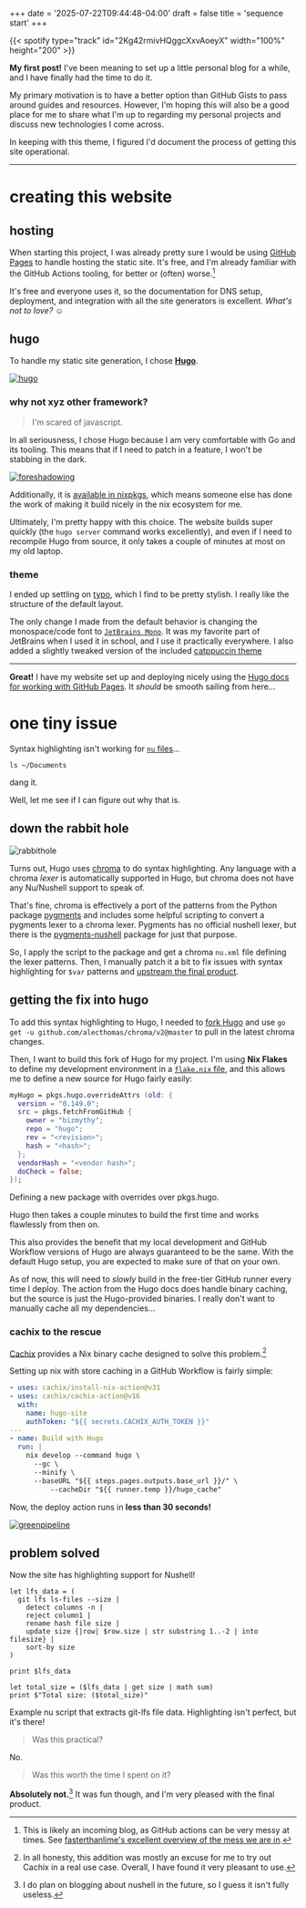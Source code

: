 +++
date = '2025-07-22T09:44:48-04:00'
draft = false
title = 'sequence start'
+++

{{< spotify type="track" id="2Kg42rmivHQggcXxvAoeyX" width="100%" height="200" >}}

**My first post!** I've been meaning to set up a little personal blog for a while, and I have finally had the time to do it.

My primary motivation is to have a better option than GitHub Gists to pass around guides and resources. However, I'm hoping this will also be a good place for me to share what I'm up to regarding my personal projects and discuss new technologies I come across.

In keeping with this theme, I figured I'd document the process of getting this site operational.

---

# creating this website

## hosting

When starting this project, I was already pretty sure I would be using [GitHub Pages](https://pages.github.com/) to handle hosting the static site. It's free, and I'm already familiar with the GitHub Actions tooling, for better or (often) worse.[^gha]

It's free and everyone uses it, so the documentation for DNS setup, deployment, and integration with all the site generators is excellent. _What's not to love?_ ☺️

## hugo

To handle my static site generation, I chose [**Hugo**](https://github.com/gohugoio/hugo).

[![hugo](images/hugo-logo-wide.svg#small)](https://github.com/gohugoio/hugo)

### why not xyz other framework?

> I'm scared of javascript.

In all seriousness, I chose Hugo because I am very comfortable with Go and its tooling. This means that if I need to patch in a feature, I won't be stabbing in the dark.

[![foreshadowing](images/foreshadowing.webp#medium)](https://www.youtube.com/watch?v=0twDETh6QaI)

Additionally, it is [available in nixpkgs](https://search.nixos.org/packages?channel=unstable&show=hugo), which means someone else has done the work of making it build nicely in the nix ecosystem for me.

Ultimately, I'm pretty happy with this choice. The website builds super quickly (the `hugo server` command works excellently), and even if I need to recompile Hugo from source, it only takes a couple of minutes at most on my old laptop.

### theme

I ended up settling on [typo](https://tomfran.github.io/typo-wiki/features/homepage/), which I find to be pretty stylish. I really like the structure of the default layout.

The only change I made from the default behavior is changing the monospace/code font to [`JetBrains Mono`](https://www.jetbrains.com/lp/mono/). It was my favorite part of JetBrains when I used it in school, and I use it practically everywhere. I also added a slightly tweaked version of the included [catppuccin theme](https://catppuccin.com/)

---

**Great!** I have my website set up and deploying nicely using the [Hugo docs for working with GitHub Pages](https://gohugo.io/host-and-deploy/host-on-github-pages/). It _should_ be smooth sailing from here...

# one tiny issue

Syntax highlighting isn't working for [`nu` files](https://www.nushell.sh/)...

```
ls ~/Documents
```

<figcaption>dang it.</figcaption>

Well, let me see if I can figure out why that is.

## down the rabbit hole

![rabbithole](images/looney-tunes-swim-in-rabbit-hole.gif#small "Away we go!")

Turns out, Hugo uses [chroma](https://github.com/alecthomas/chroma) to do syntax highlighting. Any language with a chroma _lexer_ is automatically supported in Hugo, but chroma does not have any Nu/Nushell support to speak of.

That's fine, chroma is effectively a port of the patterns from the Python package [pygments](https://pygments.org/) and includes some helpful scripting to convert a pygments lexer to a chroma lexer. Pygments has no official nushell lexer, but there is the [pygments-nushell](https://pypi.org/project/pygments-nushell) package for just that purpose.

So, I apply the script to the package and get a chroma `nu.xml` file defining the lexer patterns. Then, I manually patch it a bit to fix issues with syntax highlighting for `$var` patterns and [upstream the final product](https://github.com/alecthomas/chroma/pull/1110).

## getting the fix into hugo

To add this syntax highlighting to Hugo, I needed to [fork Hugo](https://github.com/bizmythy/hugo) and use `go get -u github.com/alecthomas/chroma/v2@master` to pull in the latest chroma changes.

Then, I want to build this fork of Hugo for my project. I'm using **Nix Flakes** to define my development environment in a [`flake.nix` file](https://github.com/bizmythy/bizmythy.github.io/blob/main/flake.nix), and this allows me to define a new source for Hugo fairly easily:

```nix
myHugo = pkgs.hugo.overrideAttrs (old: {
  version = "0.149.0";
  src = pkgs.fetchFromGitHub {
    owner = "bizmythy";
    repo = "hugo";
    rev = "<revision>";
    hash = "<hash>";
  };
  vendorHash = "<vendor hash>";
  doCheck = false;
});
```

<figcaption>Defining a new package with overrides over pkgs.hugo.</figcaption>

Hugo then takes a couple minutes to build the first time and works flawlessly from then on.

This also provides the benefit that my local development and GitHub Workflow versions of Hugo are always guaranteed to be the same. With the default Hugo setup, you are expected to make sure of that on your own.

As of now, this will need to _slowly_ build in the free-tier GitHub runner every time I deploy. The action from the Hugo docs does handle binary caching, but the source is just the Hugo-provided binaries. I really don't want to manually cache all my dependencies...

### cachix to the rescue

[Cachix](https://www.cachix.org/) provides a Nix binary cache designed to solve this problem.[^cachix]

Setting up nix with store caching in a GitHub Workflow is fairly simple:

```yaml
- uses: cachix/install-nix-action@v31
- uses: cachix/cachix-action@v16
  with:
    name: hugo-site
    authToken: "${{ secrets.CACHIX_AUTH_TOKEN }}"
---
- name: Build with Hugo
  run: |
    nix develop --command hugo \
      --gc \
      --minify \
      --baseURL "${{ steps.pages.outputs.base_url }}/" \
          --cacheDir "${{ runner.temp }}/hugo_cache"
```

Now, the deploy action runs in **less than 30 seconds!**

[![greenpipeline](images/your_pipeline_is_green.webp#medium)](https://www.youtube.com/watch?v=ia8Q51ouA_s)

## problem solved

Now the site has highlighting support for Nushell!

```nu
let lfs_data = (
  git lfs ls-files --size |
    detect columns -n |
    reject column1 |
    rename hash file size |
    update size {|row| $row.size | str substring 1..-2 | into filesize} |
    sort-by size
)

print $lfs_data

let total_size = ($lfs_data | get size | math sum)
print $"Total size: ($total_size)"
```

<figcaption>Example nu script that extracts git-lfs file data. Highlighting isn't perfect, but it's there!</figcaption>

> Was this practical?

No.

> Was this worth the time I spent on it?

**Absolutely not.**[^nu] It was fun though, and I'm very pleased with the final product.

[^gha]: This is likely an incoming blog, as GitHub actions can be very messy at times. See [fasterthanlime's excellent overview of the mess we are in](https://www.youtube.com/watch?v=9qljpi5jiMQ).

[^cachix]: In all honesty, this addition was mostly an excuse for me to try out Cachix in a real use case. Overall, I have found it very pleasant to use.

[^nu]: I do plan on blogging about nushell in the future, so I guess it isn't fully useless.
